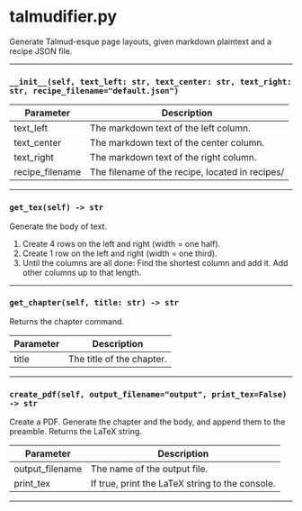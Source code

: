 # talmudifier.py

Generate Talmud-esque page layouts, given markdown plaintext and a recipe JSON file.

***

### `__init__(self, text_left: str, text_center: str, text_right: str, recipe_filename="default.json")`



| Parameter | Description |
| --- | --- |
| text_left |  The markdown text of the left column.|
| text_center |  The markdown text of the center column.|
| text_right |  The markdown text of the right column.|
| recipe_filename |  The filename of the recipe, located in recipes/|

***

### `get_tex(self) -> str`

Generate the body of text.
1. Create 4 rows on the left and right (width = one half).
2. Create 1 row on the left and right (width = one third).
3. Until the columns are all done: Find the shortest column and add it. Add other columns up to that length.


***

### `get_chapter(self, title: str) -> str`

Returns the chapter command.


| Parameter | Description |
| --- | --- |
| title |  The title of the chapter.|

***

### `create_pdf(self, output_filename="output", print_tex=False) -> str`

Create a PDF. Generate the chapter and the body, and append them to the preamble. Returns the LaTeX string.


| Parameter | Description |
| --- | --- |
| output_filename |  The name of the output file.|
| print_tex |  If true, print the LaTeX string to the console.|

***

